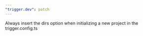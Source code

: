 ```yaml
---
"trigger.dev": patch
---
```


Always insert the dirs option when initializing a new project in the trigger.config.ts
